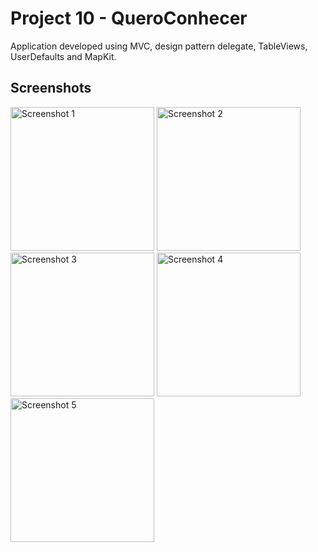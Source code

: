 # Project 10 - QueroConhecer

Application developed using MVC, design pattern delegate, TableViews, UserDefaults and MapKit.

## Screenshots

<img width="230" alt="Screenshot 1" src="https://github.com/luanmarcosdev/eric-swift-course/assets/128191866/12fa4df1-b864-45d9-9b23-d18093b9c366">
<img width="230" alt="Screenshot 2" src="https://github.com/luanmarcosdev/eric-swift-course/assets/128191866/e2934f30-71a8-4298-b839-d466eeea182c">
<img width="230" alt="Screenshot 3" src="https://github.com/luanmarcosdev/eric-swift-course/assets/128191866/ee7062af-2aa0-4533-bf75-52ffc33d300c">
<img width="230" alt="Screenshot 4" src="https://github.com/luanmarcosdev/eric-swift-course/assets/128191866/f8efeb7f-aaa3-4294-9d84-d471a237a8c0">
<img width="230" alt="Screenshot 5" src="https://github.com/luanmarcosdev/eric-swift-course/assets/128191866/30f7529e-e89a-41b5-95c0-661058578bec">
